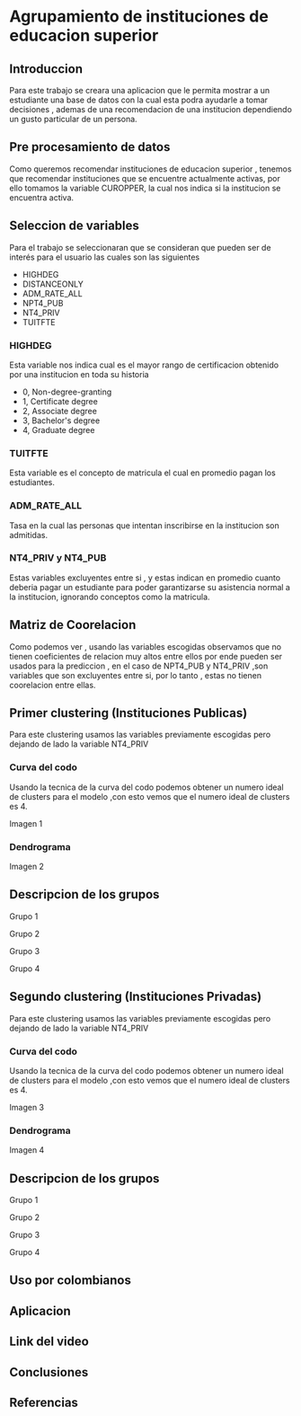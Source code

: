 # Agrupamiento de instituciones de educacion superior

## Introduccion
Para este trabajo se creara una aplicacion que le permita mostrar a un estudiante una base de datos con la cual esta podra ayudarle a tomar decisiones , ademas de una recomendacion de una institucion dependiendo un gusto particular de un persona.

## Pre procesamiento de datos
Como queremos recomendar instituciones de educacion superior , tenemos que recomendar instituciones que se encuentre actualmente activas, por ello tomamos la variable CUROPPER, la cual nos indica si la institucion se encuentra activa.

## Seleccion de variables
Para el trabajo se seleccionaran que se consideran que pueden ser de interés para el usuario las cuales son las siguientes

- HIGHDEG
- DISTANCEONLY
- ADM_RATE_ALL
- NPT4_PUB
- NT4_PRIV
- TUITFTE

### HIGHDEG
Esta variable nos indica cual es el mayor rango de certificacion obtenido por una institucion en toda su historia
- 0, Non-degree-granting
- 1, Certificate degree
- 2, Associate degree
- 3, Bachelor's degree
- 4, Graduate degree

### TUITFTE
Esta variable es el concepto de matricula el cual en promedio pagan los estudiantes.

### ADM_RATE_ALL
Tasa en la cual las personas que intentan inscribirse en la institucion son admitidas.

### NT4_PRIV y NT4_PUB
Estas variables excluyentes entre si , y estas indican en promedio cuanto deberia pagar un estudiante para poder garantizarse su asistencia normal a la institucion, ignorando conceptos como la matricula.


## Matriz de Coorelacion
Como podemos ver , usando las variables escogidas observamos que no tienen coeficientes de relacion muy altos entre ellos por ende pueden ser usados para la prediccion , en el caso de NPT4_PUB y NT4_PRIV ,son variables que son excluyentes entre si, por lo tanto , estas no tienen coorelacion entre ellas.

## Primer clustering (Instituciones Publicas)

Para este clustering usamos las variables previamente escogidas pero dejando de lado la variable NT4_PRIV

### Curva del codo
Usando la tecnica de la curva del codo podemos obtener un numero ideal de clusters para el modelo ,con esto vemos que el numero ideal de clusters es 4.

Imagen 1

### Dendrograma

Imagen 2

## Descripcion de los grupos

Grupo 1

Grupo 2

Grupo 3

Grupo 4



## Segundo clustering (Instituciones Privadas)

Para este clustering usamos las variables previamente escogidas pero dejando de lado la variable NT4_PRIV

### Curva del codo
Usando la tecnica de la curva del codo podemos obtener un numero ideal de clusters para el modelo ,con esto vemos que el numero ideal de clusters es 4.

Imagen 3

### Dendrograma

Imagen 4

## Descripcion de los grupos

Grupo 1

Grupo 2

Grupo 3

Grupo 4

## Uso por colombianos 

## Aplicacion

## Link del video 

## Conclusiones

## Referencias
